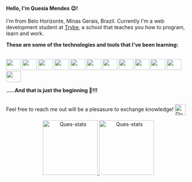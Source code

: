 #### Hello, I'm Quesia Mendes :wink:!

 I'm from Belo Horizonte, Minas Gerais, Brazil. 
 Currently I'm a web development student at [Trybe](https://www.betrybe.com/), a school that teaches you how to program,
 learn and work.
 
**These are some of the technologies and tools that I've been learning:**

<div style="display: inline_block"><br>         
  <img align-center"alt=Ques-Linux" height="30" width="40" src="https://cdn.jsdelivr.net/gh/devicons/devicon/icons/linux/linux-original.svg" />
  <img align-center"alt=Ques-Git" height="30" width="40" src="https://cdn.jsdelivr.net/gh/devicons/devicon/icons/git/git-original.svg" />
  <img align-center"alt=Ques-HTML" height="30" width="40" src="https://cdn.jsdelivr.net/gh/devicons/devicon/icons/html5/html5-original-wordmark.svg" /> 
  <img align-center"alt=Ques-Js" height="30" width="40" src="https://cdn.jsdelivr.net/gh/devicons/devicon/icons/javascript/javascript-original.svg" />     <img align-center"alt=Ques-CSS" height="30" width="40" src="https://cdn.jsdelivr.net/gh/devicons/devicon/icons/css3/css3-original.svg" />
  <img align-center"alt=Ques-React" height="30" width="40" src="https://cdn.jsdelivr.net/gh/devicons/devicon/icons/react/react-original.svg" />
  <img align-center"alt=Ques-Redux" height="30" width="40" src="https://cdn.jsdelivr.net/gh/devicons/devicon/icons/redux/redux-original.svg" />
  <img align-center"alt=Ques-MySQL" height="30" width="40" src="https://cdn.jsdelivr.net/gh/devicons/devicon/icons/mysql/mysql-original.svg" />   
  <img align-center"alt=Ques-Sequelize" height="30" width="40" src="https://cdn.jsdelivr.net/gh/devicons/devicon/icons/sequelize/sequelize-original.svg" />
  <img align-center"alt=Ques-Docker" height="30" width="40" src="https://cdn.jsdelivr.net/gh/devicons/devicon/icons/docker/docker-original-wordmark.svg" />  
  <img align-center"alt=Ques-Typescript" height="30" width="40" src="https://cdn.jsdelivr.net/gh/devicons/devicon/icons/typescript/typescript-original.svg" />   
  <img align-center"alt=Ques-MongoDB" height="30" width="40" src="https://cdn.jsdelivr.net/gh/devicons/devicon/icons/mongodb/mongodb-original.svg" />
                 
</div>

**.....And that is just the beginning :rocket:!!!**

##

<p align="left">
Feel free to reach me out will be a plesasure to exchange knowledge! 
<a href="https://linkedin.com/in/quesia-mendes" target="blank"><img align="center" src="https://pics.freeicons.io/uploads/icons/png/15792152941556105325-512.png" alt="Ques-Linkedin" height="30" /></a>
</p>


<div align="center">
<a href="https://github.com/Ques-Mendes/github-readme-stats">
 <img style="display: inline_block" height="150em" src="https://github-readme-stats.vercel.app/api?username=Ques-Mendes&include_all_commits=true&count_private=true&show_icons=true&theme=blue-green" alt="Ques-stats" />
</a>
<a href="https://github.com/Ques-Mendes/github-readme-stats">
 <img style="display: inline_block" height="150em" src="https://github-readme-stats.vercel.app/api/top-langs/?username=Ques-Mendes&layout=compact&theme=blue-green&include_all_commits=true" alt="Ques-stats" />
</a>
</div>

  
